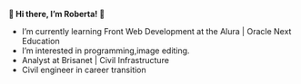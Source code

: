  **👋 Hi there, I’m Roberta! :dizzy:**
- I’m currently learning Front Web Development at the Alura | Oracle Next Education
- I’m interested in programming,image editing.
- Analyst at Brisanet | Civil Infrastructure
- Civil engineer in career transition


<!---
robertanarciso/robertanarciso is a ✨ special ✨ repository because its `README.md` (this file) appears on your GitHub profile.
You can click the Preview link to take a look at your changes.
--->
